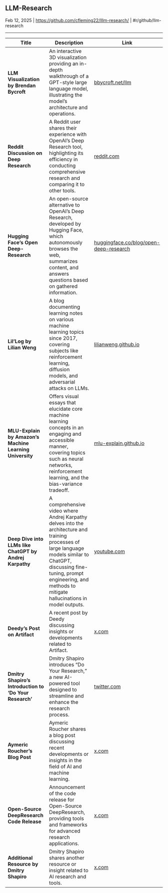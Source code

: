 ## LLM-Research
Feb 12, 2025 | https://github.com/cfleming22/lllm-research/ | #r/github/llm-research 

----

|   **Title**  |   **Description**  |   **Link**  |  
|---|---|---|
|   **LLM Visualization by Brendan Bycroft**  |   An interactive 3D visualization providing an in-depth walkthrough of a GPT-style large language model, illustrating the model’s architecture and operations.  |   [bbycroft.net/llm](https://bbycroft.net/llm)  |  
|   **Reddit Discussion on Deep Research**  |   A Reddit user shares their experience with OpenAI’s Deep Research tool, highlighting its efficiency in conducting comprehensive research and comparing it to other tools.  |   [reddit.com](https://www.reddit.com/r/ChatGPTPro/comments/1iis4wy/comment/mbcuzeb/?context=3&amp;share_id=rsMVkSMdPcjj5R4A2YCni&amp;utm_content=1&amp;utm_medium=ios_app&amp;utm_name=ioscss&amp;utm_source=share&amp;utm_term=1&amp;rdt=56622)  |  
|   **Hugging Face’s Open Deep-Research**  |   An open-source alternative to OpenAI’s Deep Research, developed by Hugging Face, which autonomously browses the web, summarizes content, and answers questions based on gathered information.  |   [huggingface.co/blog/open-deep-research](https://huggingface.co/blog/open-deep-research)  |  
|   **Lil’Log by Lilian Weng**  |   A blog documenting learning notes on various machine learning topics since 2017, covering subjects like reinforcement learning, diffusion models, and adversarial attacks on LLMs.  |   [lilianweng.github.io](https://lilianweng.github.io/)  |  
|   **MLU-Explain by Amazon’s Machine Learning University**  |   Offers visual essays that elucidate core machine learning concepts in an engaging and accessible manner, covering topics such as neural networks, reinforcement learning, and the bias-variance tradeoff.  |   [mlu-explain.github.io](https://mlu-explain.github.io/)  |  
|   **Deep Dive into LLMs like ChatGPT by Andrej Karpathy**  |   A comprehensive video where Andrej Karpathy delves into the architecture and training processes of large language models similar to ChatGPT, discussing fine-tuning, prompt engineering, and methods to mitigate hallucinations in model outputs.  |   [youtube.com](https://www.youtube.com/watch?v=7xTGNNLPyMI)  |  
|   **Deedy’s Post on Artifact**  |   A recent post by Deedy discussing insights or developments related to Artifact.  |   [x.com](https://x.com/deedydas/status/1888995108487668048)  |  
|   **Dmitry Shapiro’s Introduction to ‘Do Your Research’**  |   Dmitry Shapiro introduces “Do Your Research,” a new AI-powered tool designed to streamline and enhance the research process.  |   [twitter.com](https://twitter.com/dmitry/status/1888653190603911333)  |  
|   **Aymeric Roucher’s Blog Post**  |   Aymeric Roucher shares a blog post discussing recent developments or insights in the field of AI and machine learning.  |   [x.com](https://x.com/AymericRoucher/status/1886847152216768627)  |  
|   **Open-Source DeepResearch Code Release**  |   Announcement of the code release for Open-Source DeepResearch, providing tools and frameworks for advanced research applications.  |   [x.com](https://x.com/AymericRoucher/status/1886847152216768627)  |  
|   **Additional Resource by Dmitry Shapiro**  |   Dmitry Shapiro shares another resource or insight related to AI research and tools.  |   [x.com](https://x.com/dmitry/status/1884805127309308026)  |  
